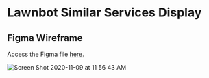 # Lawnbot Similar Services Display

## Figma Wireframe

Access the Figma file [here.](https://www.figma.com/file/L6yDm0nJXQtS7reWGf2q0h/Lawnbot-Picture-Show?node-id=0%3A1)

![Screen Shot 2020-11-09 at 11 56 43 AM](https://user-images.githubusercontent.com/32349614/98584465-257de580-2283-11eb-8c1f-4379247fd001.png)
